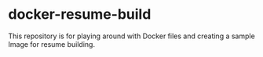 # docker-resume-build
This repository is for playing around with Docker files and creating a sample Image for resume building.
